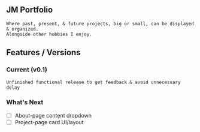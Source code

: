 ## JM Portfolio
    Where past, present, & future projects, big or small, can be displayed & organized.
    Alongside other hobbies I enjoy.

## Features / Versions
### Current (v0.1) 
    Unfinished functional release to get feedback & avoid unnecessary delay

### What's Next 
- [ ] About-page content dropdown
- [ ] Project-page card UI/layout
